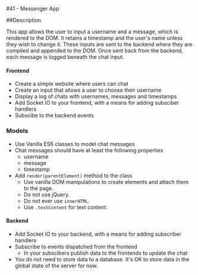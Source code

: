 #41 - Messenger App

##Description

This app allows the user to input a username and a message, which is rendered to the DOM.  It retains a timestamp and the user's name unless they wish to change it.  These inputs are sent to the backend where they are compiled and appended to the DOM. Once sent back from the backend, each message is logged beneath the chat input.

#### Frontend 
* Create a simple website where users can chat
* Create an input that allows a user to choose their username
* Display a log of chats with usernames, messages and timestamps
* Add Socket IO to your frontend, with a means for adding subsciber handlers
* Subscibe to the backend events

### Models
* Use Vanilla ES6 classes to model chat messages
* Chat messages should have at least the following properties
  * username
  * message
  * timestamp
* Add `render(parentElement)` method to the class
  * Use vanilla DOM manipulations to create elements and attach them to the
    page.
  * Do not use jQuery.
  * Do not ever use `innerHTML`.
  * Use `.textContent` for text content.

#### Backend
* Add Socket IO to your backend, with a means for adding subscriber handlers 
* Subscribe to events dispatched from the frontend
  * In your subscibers publish data to the frontends to update the chat
* You do not need to store data to a database. It's OK to store data in the
  global state of the server for now.
